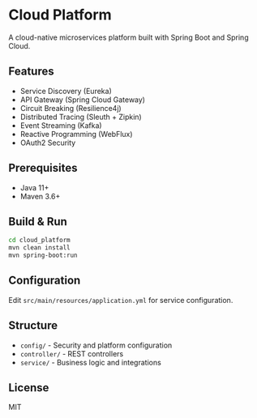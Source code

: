 # Cloud Platform

A cloud-native microservices platform built with Spring Boot and Spring Cloud.

## Features
- Service Discovery (Eureka)
- API Gateway (Spring Cloud Gateway)
- Circuit Breaking (Resilience4j)
- Distributed Tracing (Sleuth + Zipkin)
- Event Streaming (Kafka)
- Reactive Programming (WebFlux)
- OAuth2 Security

## Prerequisites
- Java 11+
- Maven 3.6+

## Build & Run
```bash
cd cloud_platform
mvn clean install
mvn spring-boot:run
```

## Configuration
Edit `src/main/resources/application.yml` for service configuration.

## Structure
- `config/` - Security and platform configuration
- `controller/` - REST controllers
- `service/` - Business logic and integrations

## License
MIT
